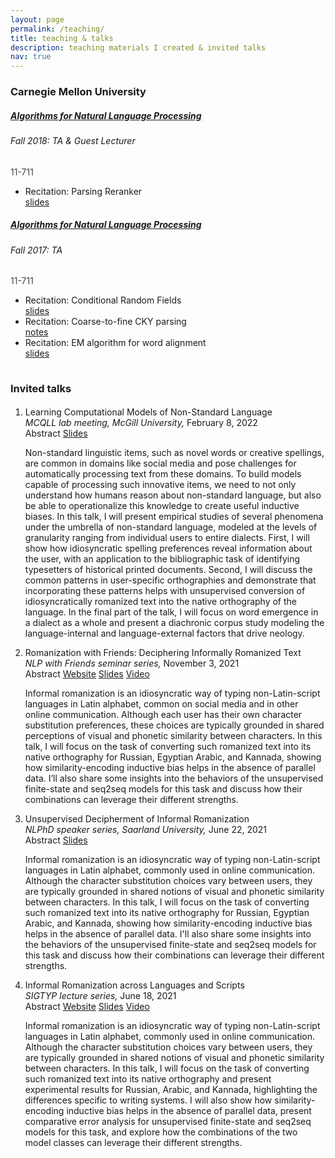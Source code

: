 ```yaml
---
layout: page
permalink: /teaching/
title: teaching & talks
description: teaching materials I created & invited talks
nav: true
---
```


### Carnegie Mellon University

<div class="card class mt-3">
  <div class="p-3">
    <div class="row">
      <div class="col-sm-10">
        <h5 class="card-title"><a href="http://demo.clab.cs.cmu.edu/11711fa18/" target="_blank">Algorithms for Natural Language Processing</a></h5>
        <h6 class="card-subtitle font-italic">Fall 2018: TA & Guest Lecturer</h6>
      </div>
      <div class="col-sm-2 text-sm-right">
        <span class="badge" style="background-color:var(--global-theme-color); opacity:0.8"> 
          11-711
        </span>
      </div>
    </div>
    <ul class="card-text font-weight-light list-group list-group-flush">  
      <li class="list-group-item">
        <div class="row">
          <div class="col-sm-10">
            Recitation: Parsing Reranker
          </div>
          <div class="col-sm-2">
            <a href="http://demo.clab.cs.cmu.edu/11711fa18/recitation_notes/recitation_slides_rerank.pdf" target="_blank">slides</a>&nbsp;
          </div>
        </div>
      </li>  
    </ul>
    
  </div>
</div>


<div class="card class mt-3">
  <div class="p-3">
    <div class="row">
      <div class="col-sm-10">
        <h5 class="card-title"><a href="http://www.cs.cmu.edu/afs/cs/user/tbergkir/www/11711fa17/" target="_blank">Algorithms for Natural Language Processing</a></h5>
        <h6 class="card-subtitle font-italic">Fall 2017: TA</h6>
      </div>
      <div class="col-sm-2 text-sm-right">
        <span class="badge" style="background-color:var(--global-theme-color); opacity:0.8">
          11-711
        </span>
      </div>
    </div>
    <ul class="card-text font-weight-light list-group list-group-flush">
      <li class="list-group-item">
        <div class="row">
          <div class="col-sm-10">
            Recitation: Conditional Random Fields
          </div>
          <div class="col-sm-2">
            <a href="http://www.cs.cmu.edu/afs/cs/user/tbergkir/www/11711fa17/recitation5_slides.pdf" target="_blank">slides</a>&nbsp;
          </div>
        </div>
      </li>
      <li class="list-group-item">
        <div class="row">
          <div class="col-sm-10">
            Recitation: Coarse-to-fine CKY parsing
          </div>
          <div class="col-sm-2">
            <a href="http://www.cs.cmu.edu/afs/cs/user/tbergkir/www/11711fa17/recitation8_notes_coarse_to_fine.pdf" target="_blank">notes</a>&nbsp;
          </div>
        </div>
      </li>
      <li class="list-group-item">
        <div class="row">
          <div class="col-sm-10">
            Recitation: EM algorithm for word alignment
          </div>
          <div class="col-sm-2">
            <a href="http://www.cs.cmu.edu/afs/cs/user/tbergkir/www/11711fa17/recitation10_slides.pdf" target="_blank">slides</a>&nbsp;            
          </div>
        </div>
      </li>  
    </ul>
    
  </div>
</div>

<div class="publications">
  <h3 style="margin-bottom:0.5cm;margin-top:1cm;">Invited talks</h3>
  <ol class="bibliography">
    <li><div class="row">
  <div class="col-sm-8">
      <div class="title">Learning Computational Models of Non-Standard Language</div>
      <div class="periodical">    
        <em>MCQLL lab meeting, McGill University,</em> February 8, 2022        
      </div>
    <div class="links"> 
      <a class="btn btn-sm z-depth-0 abstract" role="button">Abstract</a>
      <a href="/~mryskina/assets/pdf/Ryskina-MCQLL-slides.pdf" class="btn btn-sm z-depth-0" role="button" target="_blank">Slides</a>
    </div> 
    <div class="abstract hidden">
      <p>Non-standard linguistic items, such as novel words or creative spellings, are common in domains like social media and pose challenges for automatically processing text from these domains. To build models capable of processing such innovative items, we need to not only understand how humans reason about non-standard language, but also be able to operationalize this knowledge to create useful inductive biases. In this talk, I will present empirical studies of several phenomena under the umbrella of non-standard language, modeled at the levels of granularity ranging from individual users to entire dialects. First, I will show how idiosyncratic spelling preferences reveal information about the user, with an application to the bibliographic task of identifying typesetters of historical printed documents. Second, I will discuss the common patterns in user-specific orthographies and demonstrate that incorporating these patterns helps with unsupervised conversion of idiosyncratically romanized text into the native orthography of the language. In the final part of the talk, I will focus on word emergence in a dialect as a whole and present a diachronic corpus study modeling the language-internal and language-external factors that drive neology.</p>
    </div>   
  </div>
  </div>
  </li>
  <li><div class="row">
  <div class="col-sm-8">
      <div class="title">Romanization with Friends: Deciphering Informally Romanized Text</div>
      <div class="periodical">    
        <em>NLP with Friends seminar series,</em> November 3, 2021        
      </div>
    <div class="links"> 
      <a class="btn btn-sm z-depth-0 abstract" role="button">Abstract</a>
      <a href="https://nlpwithfriends.com/speakers/maria-ryskina" class="btn btn-sm z-depth-0" role="button" target="_blank">Website</a>
      <a href="/~mryskina/assets/pdf/Ryskina-NLPWithFriends-slides.pdf" class="btn btn-sm z-depth-0" role="button" target="_blank">Slides</a>
      <a href="https://youtu.be/fSEyOeTpv5c" class="btn btn-sm z-depth-0" role="button" target="_blank">Video</a>
    </div> 
    <div class="abstract hidden">
      <p>Informal romanization is an idiosyncratic way of typing non-Latin-script languages in Latin alphabet, common on social media and in other online communication. Although each user has their own character substitution preferences, these choices are typically grounded in shared perceptions of visual and phonetic similarity between characters. In this talk, I will focus on the task of converting such romanized text into its native orthography for Russian, Egyptian Arabic, and Kannada, showing how similarity-encoding inductive bias helps in the absence of parallel data. I’ll also share some insights into the behaviors of the unsupervised finite-state and seq2seq models for this task and discuss how their combinations can leverage their different strengths.</p>
    </div>   
  </div>
  </div>
  </li>
  <li><div class="row">
  <div class="col-sm-8">
      <div class="title">Unsupervised Decipherment of Informal Romanization</div>
      <div class="periodical">    
        <em>NLPhD speaker series, Saarland University,</em> June 22, 2021        
      </div>
    <div class="links">
      <a class="btn btn-sm z-depth-0 abstract" role="button">Abstract</a> 
      <a href="/~mryskina/assets/pdf/Ryskina-NLPhD-slides.pdf" class="btn btn-sm z-depth-0" role="button" target="_blank">Slides</a>
    </div>
    <div class="abstract hidden">
      <p>Informal romanization is an idiosyncratic way of typing non-Latin-script languages in Latin alphabet, commonly used in online communication. Although the character substitution choices vary between users, they are typically grounded in shared notions of visual and phonetic similarity between characters. In this talk, I will focus on the task of converting such romanized text into its native orthography for Russian, Egyptian Arabic, and Kannada, showing how similarity-encoding inductive bias helps in the absence of parallel data. I'll also share some insights into the behaviors of the unsupervised finite-state and seq2seq models for this task and discuss how their combinations can leverage their different strengths.</p>
    </div>     
  </div>
  </div>
  </li>
  <li><div class="row">
  <div class="col-sm-8">
      <div class="title">Informal Romanization across Languages and Scripts</div>
      <div class="periodical">    
        <em>SIGTYP lecture series,</em> June 18, 2021        
      </div>
    <div class="links"> 
      <a class="btn btn-sm z-depth-0 abstract" role="button">Abstract</a>
      <a href="https://sigtyp.github.io/lectures.html#lecture-ryskina" class="btn btn-sm z-depth-0" role="button" target="_blank">Website</a>
      <a href="/~mryskina/assets/pdf/Ryskina-SIGTYP-slides.pdf" class="btn btn-sm z-depth-0" role="button" target="_blank">Slides</a>
      <a href="https://www.youtube.com/watch?v=ZCgbancq4zc&list=PLFIGad0NI4ovlwmNdHMVGnEVt3lnXUim6" class="btn btn-sm z-depth-0" role="button" target="_blank">Video</a>
    </div> 
    <div class="abstract hidden">
      <p>Informal romanization is an idiosyncratic way of typing non-Latin-script languages in Latin alphabet, commonly used in online communication. Although the character substitution choices vary between users, they are typically grounded in shared notions of visual and phonetic similarity between characters. In this talk, I will focus on the task of converting such romanized text into its native orthography and present experimental results for Russian, Arabic, and Kannada, highlighting the differences specific to writing systems. I will also show how similarity-encoding inductive bias helps in the absence of parallel data, present comparative error analysis for unsupervised finite-state and seq2seq models for this task, and explore how the combinations of the two model classes can leverage their different strengths.</p>
    </div>   
  </div>
  </div>
  </li>
</ol>
</div>

